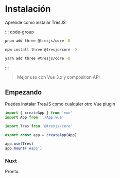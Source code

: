# Instalación

Aprende como instalar TresJS

::: code-group

```bash [pnpm]
pnpm add three @tresjs/core -D
```

```bash [npm]
npm install three @tresjs/core -D
```

```bash [yarn]
yarn add three @tresjs/core -D
```

:::

> Mejor uso con Vue 3.x y composition API

## Empezando

Puedes instalar TresJS como cualquier otro Vue plugin

```ts
import { createApp } from 'vue'
import App from './App.vue'

import Tres from '@tresjs/core'

export const app = createApp(App)

app.use(Tres)
app.mount('#app')
```

### Nuxt

Pronto.
